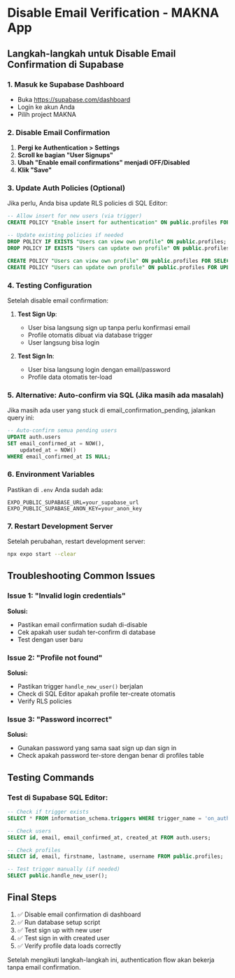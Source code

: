 # Disable Email Verification - MAKNA App

## Langkah-langkah untuk Disable Email Confirmation di Supabase

### 1. Masuk ke Supabase Dashboard
- Buka https://supabase.com/dashboard
- Login ke akun Anda
- Pilih project MAKNA

### 2. Disable Email Confirmation
1. **Pergi ke Authentication > Settings**
2. **Scroll ke bagian "User Signups"**
3. **Ubah "Enable email confirmations" menjadi OFF/Disabled**
4. **Klik "Save"**

### 3. Update Auth Policies (Optional)
Jika perlu, Anda bisa update RLS policies di SQL Editor:

```sql
-- Allow insert for new users (via trigger)
CREATE POLICY "Enable insert for authentication" ON public.profiles FOR INSERT WITH CHECK (true);

-- Update existing policies if needed
DROP POLICY IF EXISTS "Users can view own profile" ON public.profiles;
DROP POLICY IF EXISTS "Users can update own profile" ON public.profiles;

CREATE POLICY "Users can view own profile" ON public.profiles FOR SELECT USING (auth.uid() = id);
CREATE POLICY "Users can update own profile" ON public.profiles FOR UPDATE USING (auth.uid() = id);
```

### 4. Testing Configuration
Setelah disable email confirmation:

1. **Test Sign Up**:
   - User bisa langsung sign up tanpa perlu konfirmasi email
   - Profile otomatis dibuat via database trigger
   - User langsung bisa login

2. **Test Sign In**:
   - User bisa langsung login dengan email/password
   - Profile data otomatis ter-load

### 5. Alternative: Auto-confirm via SQL (Jika masih ada masalah)

Jika masih ada user yang stuck di email_confirmation_pending, jalankan query ini:

```sql
-- Auto-confirm semua pending users
UPDATE auth.users 
SET email_confirmed_at = NOW(), 
    updated_at = NOW() 
WHERE email_confirmed_at IS NULL;
```

### 6. Environment Variables
Pastikan di `.env` Anda sudah ada:

```
EXPO_PUBLIC_SUPABASE_URL=your_supabase_url
EXPO_PUBLIC_SUPABASE_ANON_KEY=your_anon_key
```

### 7. Restart Development Server
Setelah perubahan, restart development server:

```bash
npx expo start --clear
```

## Troubleshooting Common Issues

### Issue 1: "Invalid login credentials"
**Solusi:**
- Pastikan email confirmation sudah di-disable
- Cek apakah user sudah ter-confirm di database
- Test dengan user baru

### Issue 2: "Profile not found"
**Solusi:**
- Pastikan trigger `handle_new_user()` berjalan
- Check di SQL Editor apakah profile ter-create otomatis
- Verify RLS policies

### Issue 3: "Password incorrect"
**Solusi:**
- Gunakan password yang sama saat sign up dan sign in
- Check apakah password ter-store dengan benar di profiles table

## Testing Commands

### Test di Supabase SQL Editor:
```sql
-- Check if trigger exists
SELECT * FROM information_schema.triggers WHERE trigger_name = 'on_auth_user_created';

-- Check users
SELECT id, email, email_confirmed_at, created_at FROM auth.users;

-- Check profiles
SELECT id, email, firstname, lastname, username FROM public.profiles;

-- Test trigger manually (if needed)
SELECT public.handle_new_user();
```

## Final Steps
1. ✅ Disable email confirmation di dashboard
2. ✅ Run database setup script
3. ✅ Test sign up with new user
4. ✅ Test sign in with created user
5. ✅ Verify profile data loads correctly

Setelah mengikuti langkah-langkah ini, authentication flow akan bekerja tanpa email confirmation.

